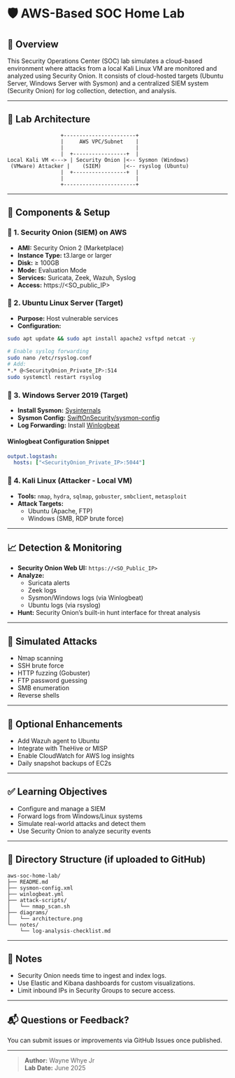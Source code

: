 # 🛡️ AWS-Based SOC Home Lab

## 🎯 Overview
This Security Operations Center (SOC) lab simulates a cloud-based environment where attacks from a local Kali Linux VM are monitored and analyzed using Security Onion. It consists of cloud-hosted targets (Ubuntu Server, Windows Server with Sysmon) and a centralized SIEM system (Security Onion) for log collection, detection, and analysis.

---

## 🧱 Lab Architecture

```text
                 +-----------------------+
                 |     AWS VPC/Subnet    |
                 |                       |
                 |  +-----------------+  |
Local Kali VM <---> | Security Onion |<-- Sysmon (Windows)
 (VMware) Attacker |    (SIEM)       |<-- rsyslog (Ubuntu)
                 |  +-----------------+  |
                 |                       |
                 +-----------------------+
```

---

## 🔧 Components & Setup

### 🔹 1. Security Onion (SIEM) on AWS
- **AMI:** Security Onion 2 (Marketplace)
- **Instance Type:** t3.large or larger
- **Disk:** ≥ 100GB
- **Mode:** Evaluation Mode
- **Services:** Suricata, Zeek, Wazuh, Syslog
- **Access:** https://<SO_public_IP>

### 🔹 2. Ubuntu Linux Server (Target)
- **Purpose:** Host vulnerable services
- **Configuration:**
```bash
sudo apt update && sudo apt install apache2 vsftpd netcat -y

# Enable syslog forwarding
sudo nano /etc/rsyslog.conf
# Add:
*.* @<SecurityOnion_Private_IP>:514
sudo systemctl restart rsyslog
```

### 🔹 3. Windows Server 2019 (Target)
- **Install Sysmon:** [Sysinternals](https://learn.microsoft.com/en-us/sysinternals/downloads/sysmon)
- **Sysmon Config:** [SwiftOnSecurity/sysmon-config](https://github.com/SwiftOnSecurity/sysmon-config)
- **Log Forwarding:** Install [Winlogbeat](https://www.elastic.co/guide/en/beats/winlogbeat/current/index.html)

#### Winlogbeat Configuration Snippet
```yaml
output.logstash:
  hosts: ["<SecurityOnion_Private_IP>:5044"]
```

### 🔹 4. Kali Linux (Attacker - Local VM)
- **Tools:** `nmap`, `hydra`, `sqlmap`, `gobuster`, `smbclient`, `metasploit`
- **Attack Targets:**
  - Ubuntu (Apache, FTP)
  - Windows (SMB, RDP brute force)

---

## 📈 Detection & Monitoring
- **Security Onion Web UI:** `https://<SO_Public_IP>`
- **Analyze:**
  - Suricata alerts
  - Zeek logs
  - Sysmon/Windows logs (via Winlogbeat)
  - Ubuntu logs (via rsyslog)
- **Hunt:** Security Onion’s built-in hunt interface for threat analysis

---

## 🧪 Simulated Attacks
- Nmap scanning
- SSH brute force
- HTTP fuzzing (Gobuster)
- FTP password guessing
- SMB enumeration
- Reverse shells

---

## 🔐 Optional Enhancements
- Add Wazuh agent to Ubuntu
- Integrate with TheHive or MISP
- Enable CloudWatch for AWS log insights
- Daily snapshot backups of EC2s

---

## ✅ Learning Objectives
- Configure and manage a SIEM
- Forward logs from Windows/Linux systems
- Simulate real-world attacks and detect them
- Use Security Onion to analyze security events

---

## 📂 Directory Structure (if uploaded to GitHub)
```
aws-soc-home-lab/
├── README.md
├── sysmon-config.xml
├── winlogbeat.yml
├── attack-scripts/
│   └── nmap_scan.sh
├── diagrams/
│   └── architecture.png
└── notes/
    └── log-analysis-checklist.md
```

---

## 📌 Notes
- Security Onion needs time to ingest and index logs.
- Use Elastic and Kibana dashboards for custom visualizations.
- Limit inbound IPs in Security Groups to secure access.

---

## 📬 Questions or Feedback?
You can submit issues or improvements via GitHub Issues once published.

---

> **Author:** Wayne Whye Jr  
> **Lab Date:** June 2025
